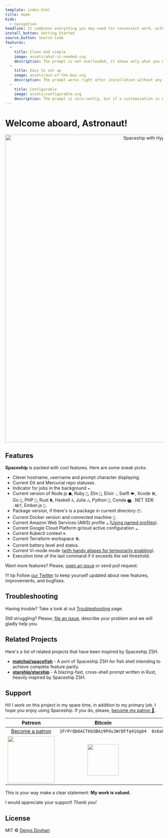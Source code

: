 ```yaml
---
template: index.html
title: Home
hide:
  - navigation
headline: It combines everything you may need for convenient work, without unnecessary complications, like a real spaceship.
install_button: Getting Started
source_button: Source Code
features:
  - 
    title: Clean and simple
    image: assets/what-is-needed.svg
    description: The prompt is not overloaded, it shows only what you need at the moment (current directory, git branch, etc).
  - 
    title: Easy to set up
    image: assets/out-of-the-box.svg
    description: The prompt works right after installation without any additional configuration. install it and use it.
  - 
    title: Configurable
    image: assets/configurable.svg
    description: The prompt is zero-config, but if a customization is needed, it provides an easy-to-use interface for customization.
---
```


# Welcome aboard, Astronaut!

<p align="center">
  <img alt="Spaceship with Hyper and One Dark" src="https://user-images.githubusercontent.com/10276208/36086434-5de52ace-0ff2-11e8-8299-c67f9ab4e9bd.gif" width="980px">
</p>

## Features

**Spaceship** is packed with cool features. Here are some sneak picks:

- Clever hostname, username and prompt character displaying.
- Current Git and Mercurial repo statuses.
- Indicator for jobs in the background `✦`.
- Current version of Node.js `⬢`, Ruby `💎`, Elm `🌳`, Elixir `💧`, Swift `🐦`, Xcode `🛠`, Go `🐹`, PHP `🐘`, Rust `𝗥`, Haskell `λ`, Julia `ஃ`, Python `🐍`, Conda `🅒`, .NET SDK `.NET`, Ember.js `🐹`.
- Package version, if there's is a package in current directory `📦`.
- Current Docker version and connected machine `🐳`.
- Current Amazon Web Services (AWS) profile `☁️` ([Using named profiles](http://docs.aws.amazon.com/cli/latest/userguide/cli-multiple-profiles.html)).
- Current Google Cloud Platform gcloud active configuration `☁️`.
- Current Kubectl context `☸️`.
- Current Terraform workspace `🛠`.
- Current battery level and status.
- Current Vi-mode mode ([with handy aliases for temporarily enabling](./docs/options.md#vi-mode-vi_mode)).
- Execution time of the last command if it exceeds the set threshold.

Want more features? Please, [open an issue](https://github.com/denysdovhan/yspaceship-prompt/issues/new/choose) or send pull request.

!!! tip Follow [our Twitter](//twitter.com/SpaceshipPrompt) to keep yourself updated about new features, improvements, and bugfixes.

## Troubleshooting

Having trouble? Take a look at out [Troubleshooting](./troubleshooting.md) page.

Still struggling? Please, [file an issue](https://github.com/denysdovhan/spaceship-prompt/issues/new/choose), describe your problem and we will gladly help you.

## Related Projects

Here's a list of related projects that have been inspired by Spaceship ZSH.

- [**matchai/spacefish**](https://github.com/matchai/spacefish) - A port of Spaceship ZSH for fish shell intending to achieve complete feature parity.
- [**starship/starship**](https://github.com/starship/starship) - A blazing-fast, cross-shell prompt written in Rust, heavily inspired by Spaceship ZSH.

## Support

Hi! I work on this project in my spare time, in addition to my primary job. I hope you enjoy using Spaceship. If you do, please, [become my patron 🤝][patreon-url].

|            Patreon             |                                                                     Bitcoin                                                                      |                                                                     Ethereum                                                                     |
|:------------------------------:|:------------------------------------------------------------------------------------------------------------------------------------------------:|:------------------------------------------------------------------------------------------------------------------------------------------------:|
| [Become a patron][patreon-url] |                                                       `1FrPrQb6ACTkbSBAz9PduJWrDFfq41Ggb4`                                                       |                                                   `0x6aF39C917359897ae6969Ad682C14110afe1a0a1`                                                   |
|   <a href="https://www.patreon.com/denysdovhan"><img src="https://c5.patreon.com/external/logo/become_a_patron_button@2x.png" width="150px"></a>    | <img src="https://user-images.githubusercontent.com/3459374/33760933-1c9b81b4-dc10-11e7-8e4b-22d81f98c138.png" width="100px" /> | <img src="https://user-images.githubusercontent.com/3459374/33760932-1c7b3fb2-dc10-11e7-9774-411264d533da.png" width="100px" /> |

This is your way make a clear statement: **My work is valued.**

I would appreciate your support! _Thank you!_

## License

MIT © [Denys Dovhan](http://denysdovhan.com)

[patreon-url]: https://www.patreon.com/denysdovhan

[patreon-url]: https://www.patreon.com/denysdovhan
